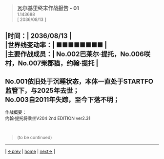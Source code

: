 > <big> **瓦尔基里终末作战报告 - 01** </big>  
> 1.143688  
> [ 2036/08/13 ]

|时间：| 2036/08/13 |  
|世界线变动率：| ■■■■■■■■ |  
|主要作战成员：| No.002巴莱尔·提托，No.006咲村，No.007柴郡猫，约翰·提托 |  
---
No.001依旧处于沉睡状态，本体一直处于STARTFO监管下，与2025年去世；  
No.003自2011年失踪，至今下落不明；  
---
作战概要：  
约翰·提托将乘坐V204 2nd EDITION ver2.31








<br/>

> (to be continued)
---

| [←prev](./00) | [home](../../) | [next→](./00) |
